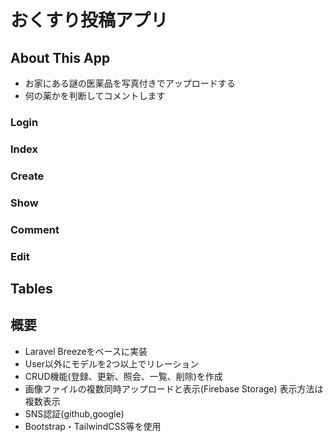# おくすり投稿アプリ
## About This App
* お家にある謎の医薬品を写真付きでアップロードする
* 何の薬かを判断してコメントします

### Login

### Index

### Create

### Show

### Comment

### Edit

## Tables

## 概要
* Laravel Breezeをベースに実装
* User以外にモデルを2つ以上でリレーション
* CRUD機能(登録、更新、照会、一覧、削除)を作成
* 画像ファイルの複数同時アップロードと表示(Firebase Storage) 表示方法は複数表示
* SNS認証(github,google)
* Bootstrap・TailwindCSS等を使用